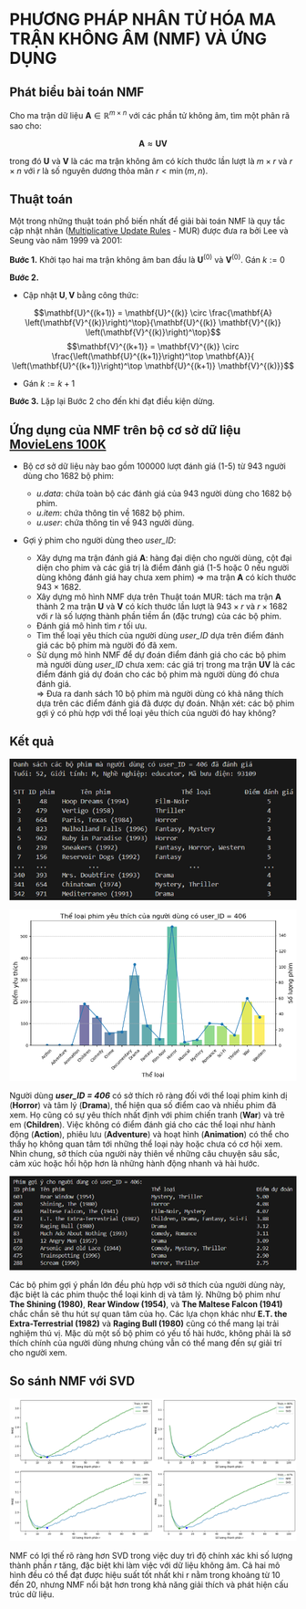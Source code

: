 # PHƯƠNG PHÁP NHÂN TỬ HÓA MA TRẬN KHÔNG ÂM (NMF) VÀ ỨNG DỤNG

## Phát biểu bài toán NMF
Cho ma trận dữ liệu $\mathbf{A} \in \mathbb{R}^{m \times n}$  với các phần tử không âm, tìm một phân rã sao cho:
<div align="center">

$$\mathbf{A} \approx \mathbf{UV}$$

</div>

trong đó $\mathbf{U}$ và $\mathbf{V}$ là các ma trận không âm có kích thước lần lượt là $m \times r$ và $r \times n$ với $r$ là số nguyên dương thỏa mãn $r < \min(m, n)$.


## Thuật toán
Một trong những thuật toán phổ biến nhất để giải bài toán NMF là quy tắc cập nhật nhân ([Multiplicative Update Rules](https://www.researchgate.net/publication/2538030_Algorithms_for_Non-negative_Matrix_Factorization) - MUR) được đưa ra bởi Lee và Seung vào năm 1999 và 2001:

**Bước 1.** Khởi tạo hai ma trận không âm ban đầu là $\mathbf{U}^{(0)}$ và $\mathbf{V}^{(0)}$. Gán $k := 0$ 

**Bước 2.** <br>
- Cập nhật $\mathbf{U}, \mathbf{V}$ bằng công thức:
<div align="center">
    
$$\mathbf{U}^{(k+1)} = \mathbf{U}^{(k)} \circ \frac{\mathbf{A} \left(\mathbf{V}^{(k)}\right)^\top}{\mathbf{U}^{(k)} \mathbf{V}^{(k)} \left(\mathbf{V}^{(k)}\right)^\top}$$
$$\mathbf{V}^{(k+1)} = \mathbf{V}^{(k)} \circ \frac{\left(\mathbf{U}^{(k+1)}\right)^\top \mathbf{A}}{ \left(\mathbf{U}^{(k+1)}\right)^\top \mathbf{U}^{(k+1)} \mathbf{V}^{(k)}}$$

</div>

- Gán $k := k + 1$ 

**Bước 3.** Lặp lại Bước 2 cho đến khi đạt điều kiện dừng.


## Ứng dụng của NMF trên bộ cơ sở dữ liệu [MovieLens 100K](https://grouplens.org/datasets/movielens/100k/) 
- Bộ cơ sở dữ liệu này bao gồm 100000 lượt đánh giá (1-5) từ 943 người dùng cho 1682 bộ phim:
    + *u.data*: chứa toàn bộ các đánh giá của 943 người dùng cho 1682 bộ phim.
    + *u.item*: chứa thông tin về 1682 bộ phim.
    + *u.user*: chứa thông tin về 943 người dùng.
      
- Gợi ý phim cho người dùng theo *user_ID*:
    + Xây dựng ma trận đánh giá $\mathbf{A}$: hàng đại diện cho người dùng, cột đại diện cho phim và các giá trị là điểm đánh giá (1-5 hoặc 0 nếu người dùng không đánh giá hay chưa xem phim) => ma trận $\mathbf{A}$ có kích thước $943 \times 1682$.
    + Xây dựng mô hình NMF dựa trên Thuật toán MUR: tách ma trận $\mathbf{A}$ thành 2 ma trận $\mathbf{U}$ và $\mathbf{V}$ có kích thước lần lượt là $943 \times r$ và $r \times 1682$ với *r* là số lượng thành phần tiềm ẩn (đặc trưng) của các bộ phim.
    + Đánh giá mô hình tìm *r* tối ưu.
    + Tìm thể loại yêu thích của người dùng *user_ID* dựa trên điểm đánh giá các bộ phim mà người đó đã xem.
    + Sử dụng mô hình NMF để dự đoán điểm đánh giá cho các bộ phim mà người dùng *user_ID* chưa xem: các giá trị trong ma trận $\mathbf{UV}$ là các điểm đánh giá dự đoán cho các bộ phim mà người dùng đó chưa đánh giá. <br>
  => Đưa ra danh sách 10 bộ phim mà người dùng có khả năng thích dựa trên các điểm đánh giá đã được dự đoán. Nhận xét: các bộ phim gợi ý có phù hợp với thể loại yêu thích của người đó hay không?


## Kết quả
<div align="center">
    
![](Anh/ID_406/PhimDaXem_406.png)

![](Anh/ID_406/TheLoaiThich_406.png)

</div>
    
Người dùng ***user_ID = 406*** có sở thích rõ ràng đối với thể loại phim kinh dị (**Horror**) và tâm lý (**Drama**), thể hiện qua số điểm cao và nhiều phim đã xem. Họ cũng có sự yêu thích nhất định với phim chiến tranh (**War**) và trẻ em (**Children**). Việc không có điểm đánh giá cho các thể loại như hành động (**Action**), phiêu lưu (**Adventure**) và hoạt hình (**Animation**) có thể cho thấy họ không quan tâm tới những thể loại này hoặc chưa có cơ hội xem. Nhìn chung, sở thích của người này thiên về những câu chuyện sâu sắc, cảm xúc hoặc hồi hộp hơn là những hành động nhanh và hài hước.

<div align="center">
    
![](Anh/ID_406/PhimGoiY_406.png)

</div>

Các bộ phim gợi ý phần lớn đều phù hợp với sở thích của người dùng này, đặc biệt là các phim thuộc thể loại kinh dị và tâm lý. Những bộ phim như **The Shining (1980)**, **Rear Window (1954)**, và **The Maltese Falcon (1941)** chắc chắn sẽ thu hút sự quan tâm của họ. Các lựa chọn khác như **E.T. the Extra-Terrestrial (1982)** và **Raging Bull (1980)** cũng có thể mang lại trải nghiệm thú vị. Mặc dù một số bộ phim có yếu tố hài hước, không phải là sở thích chính của người dùng nhưng chúng vẫn có thể mang đến sự giải trí cho người xem.


## So sánh NMF với SVD
<div align="center">
    
![](Anh/RMSE_NMF&SVD.png)

</div>

NMF có lợi thế rõ ràng hơn SVD trong việc duy trì độ chính xác khi số lượng thành phần $r$ tăng, đặc biệt khi làm việc với dữ liệu không âm. Cả hai mô hình đều có thể đạt được hiệu suất tốt nhất khi r nằm trong khoảng từ 10 đến 20, nhưng NMF nổi bật hơn trong khả năng giải thích và phát hiện cấu trúc dữ liệu.
